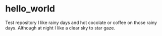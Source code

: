 # hello_world
Test repository
I like rainy days and hot cocolate or coffee on those rainy days.
Although at night I like a clear sky to star gaze.
